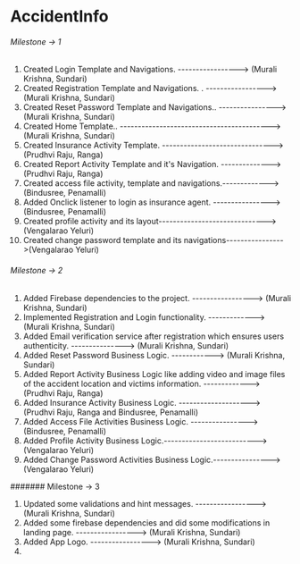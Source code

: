 # AccidentInfo

###### Milestone -> 1
1. Created Login Template and Navigations.           -----------------> (Murali Krishna, Sundari)
2. Created Registration Template and Navigations. .  -----------------> (Murali Krishna, Sundari)
3. Created Reset Password Template and Navigations..  ----------------> (Murali Krishna, Sundari)
4. Created Home Template..  ------------------------------------------> (Murali Krishna, Sundari)
5. Created Insurance Activity Template. -------------------------------> (Prudhvi Raju, Ranga)
6. Created Report Activity Template and it's Navigation. --------------> (Prudhvi Raju, Ranga)
7. Created access file activity, template and navigations.-------------> (Bindusree, Penamalli)
8. Added Onclick listener to login as insurance agent. ----------------> (Bindusree, Penamalli)
9. Created profile activity and its layout------------------------------>(Vengalarao Yeluri)
10. Created change password template and its navigations---------------->(Vengalarao Yeluri)


###### Milestone -> 2
1. Added Firebase dependencies to the project.   -----------------> (Murali Krishna, Sundari)
2. Implemented Registration and Login functionality. -------------> (Murali Krishna, Sundari)
3. Added Email verification service after registration 
   which ensures users authenticity.               ---------------> (Murali Krishna, Sundari)
4. Added Reset Password Business Logic.               ------------> (Murali Krishna, Sundari)
5. Added Report Activity Business Logic like adding
   video and image files of the accident location and
   victims information.                              -------------> (Prudhvi Raju, Ranga)
6. Added Insurance Activity Business Logic.   --------------------> (Prudhvi Raju, Ranga and Bindusree, Penamalli)
7. Added Access File Activities Business Logic. ---------------->   (Bindusree, Penamalli)
8. Added Profile Activity Business Logic.-------------------------->(Vengalarao Yeluri)
9. Added Change Password Activities Business Logic.---------------->(Vengalarao Yeluri)


####### Milestone -> 3
1. Updated some validations and hint messages.    -----------------> (Murali Krishna, Sundari)
2. Added some firebase dependencies and did
   some modifications in landing page.            -----------------> (Murali Krishna, Sundari)
3. Added App Logo.                                -----------------> (Murali Krishna, Sundari)
4. 